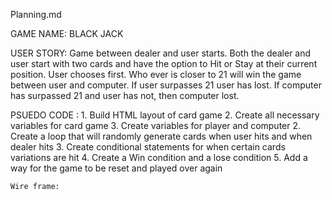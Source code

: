 Planning.md

GAME NAME: BLACK JACK  

USER STORY: Game between dealer and user starts. Both the dealer and user start with two cards and have the option to Hit or Stay at their current position. User chooses first. Who ever is closer to 21 will win the game between user and computer. If user surpasses 21 user has lost. If computer has surpassed 21 and user has not, then computer lost. 

PSUEDO CODE : 
	1. Build HTML layout of card game 
 	2. Create all necessary variables for card game
    3. Create variables for player and computer 
	2. Create a loop that will randomly generate cards when user hits and when dealer hits 
	3. Create conditional statements for when certain cards variations are hit 
	4. Create a Win condition and a lose condition 
	5. Add a way for the game to be reset and played over again 

    Wire frame: